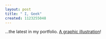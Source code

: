 ```yaml
--- 
layout: post
title: " I, Geek"
created: 1123255048
---
```

...the latest in my portfolio. <a href="http://www.nimbupani.com/portfolio/archives/2005/08/05/.php">A graphic illustration</a>!

